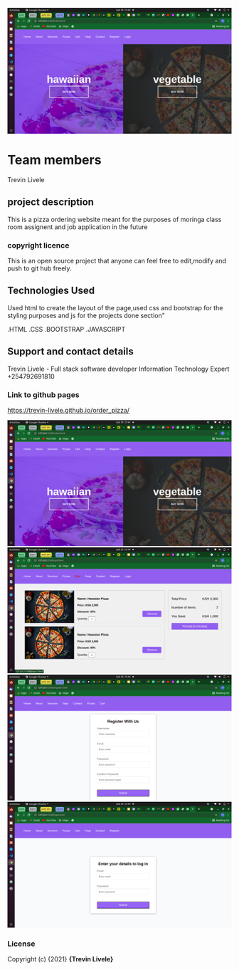 ![alt text](/img/screenshots/Screenshot1.png)

# Team members
Trevin Livele

## project description
This is a pizza ordering website meant for the purposes of moringa class room assignent 
and job application in the future

### copyright licence

This is an open source project that anyone can feel free to edit,modify and push to git hub freely.

## Technologies Used
Used html to create the layout of the page,used css and bootstrap for the styling purposes and js for the
projects done section"


.HTML
.CSS
.BOOTSTRAP
.JAVASCRIPT


## Support and contact details
Trevin Livele - Full stack software developer
Information Technology Expert
+254792691810


### Link to github pages
https://trevin-livele.github.io/order_pizza/



![alt text](/img/screenshots/Screenshot1.png)
![alt text](/img/screenshots/Screenshot2.png)
![alt text](/img/screenshots/Screenshot3.png)
![alt text](/img/screenshots/Screenshot4.png)







### License
Copyright (c) {2021} **{Trevin Livele}**
  